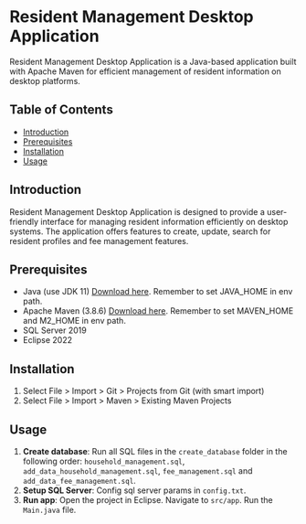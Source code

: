 # Resident Management Desktop Application

Resident Management Desktop Application is a Java-based application built with Apache Maven for efficient management of resident information on desktop platforms.

## Table of Contents

- [Introduction](#introduction)
- [Prerequisites](#prerequisites)
- [Installation](#installation)
- [Usage](#usage)

## Introduction

Resident Management Desktop Application is designed to provide a user-friendly interface for managing resident information efficiently on desktop systems. The application offers features to create, update, search for resident profiles and fee management features.

## Prerequisites

- Java (use JDK 11) [Download here](https://docs.aws.amazon.com/corretto/latest/corretto-11-ug/downloads-list.html). Remember to set JAVA_HOME in env path.
- Apache Maven (3.8.6) [Download here](https://maven.apache.org/download.cgi). Remember to set MAVEN_HOME and M2_HOME in env path.
- SQL Server 2019
- Eclipse 2022

## Installation

1. Select File > Import > Git > Projects from Git (with smart import)
2. Select File > Import > Maven > Existing Maven Projects

## Usage

1. **Create database**: Run all SQL files in the `create_database` folder in the following order: `household_management.sql`, `add_data_household_management.sql`, `fee_management.sql`
and `add_data_fee_management.sql`.
2. **Setup SQL Server**: Config sql server params in `config.txt`.
3. **Run app**: Open the project in Eclipse. Navigate to `src/app`. Run the `Main.java` file.
